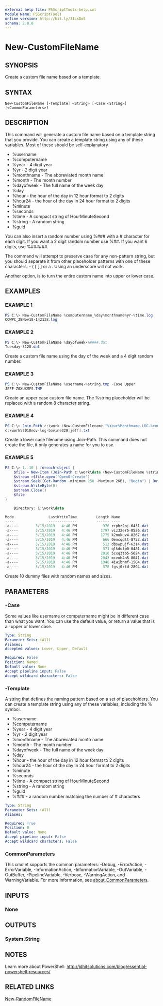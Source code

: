 ```yaml
---
external help file: PSScriptTools-help.xml
Module Name: PSScriptTools
online version: http://bit.ly/31LsDoS
schema: 2.0.0
---
```


# New-CustomFileName

## SYNOPSIS

Create a custom file name based on a template.

## SYNTAX

```
New-CustomFileName [-Template] <String> [-Case <String>] [<CommonParameters>]
```

## DESCRIPTION

This command will generate a custom file name based on a template string that you provide. You can create a template string using any of these variables. Most of these should be self-explanatory

- %username
- %computername
- %year  - 4 digit year
- %yr  - 2 digit year
- %monthname - The abbreviated month name
- %month  - The month number
- %dayofweek - The full name of the week day
- %day
- %hour - the hour of the day in 12 hour format to 2 digits
- %hour24 - the hour of the day in 24 hour format to 2 digits
- %minute
- %seconds
- %time  - A compact string of HourMinuteSecond
- %string - A random string
- %guid

You can also insert a random number using %### with a # character for each digit. If you want a 2 digit random number use %##. If you want 6 digits, use %######.

The command will attempt to preserve case for any non-pattern string, but you should separate it from other placeholder patterns with one of these characters: - ( ) [ ] or a . Using an underscore will not work.

Another option, is to turn the entire custom name into upper or lower case.

## EXAMPLES

### EXAMPLE 1

```powershell
PS C:\> New-CustomFileName %computername_%day%monthname%yr-%time.log
COWPC_28Nov18-142138.log
```

### EXAMPLE 2

```powershell
PS C:\> New-CustomFileName %dayofweek-%####.dat
Tuesday-3128.dat
```

Create a custom file name using the day of the week and a 4 digit random number.

### EXAMPLE 3

```powershell
PS C:\> New-CustomFileName %username-%string.tmp -Case Upper
JEFF-Z0XUXMFS.TMP
```

Create an upper case custom file name. The %string placeholder will be replaced with a random 8 character string.

### EXAMPLE 4

```powershell
PS C:\> Join-Path c:\work (New-CustomFilename "%Year%Monthname-LOG-%computername[%username].txt" -case lower)
c:\work\2018nov-log-bovine320[jeff].txt
```

Create a lower case filename using Join-Path. This command does not create the file, it only generates a name for you to use.

### EXAMPLE 5

```powershell
PS C:\> 1..10 | foreach-object {
    $file = New-Item (Join-Path c:\work\data (New-CustomFileName %string-%####.dat))
    $stream =$file.open("OpenOrCreate")
    $stream.Seek((Get-Random -minimum 250 -Maximum 2KB), "Begin") | Out-Null
    $stream.WriteByte(0)
    $stream.Close()
    $file
}

    Directory: C:\work\data

Mode                LastWriteTime         Length Name
----                -------------         ------ ----
-a----        3/15/2019   4:46 PM            976 rcphz2nj-6431.dat
-a----        3/15/2019   4:46 PM           1797 viz32er5-0526.dat
-a----        3/15/2019   4:46 PM           1775 k2mukuv4-8267.dat
-a----        3/15/2019   4:46 PM            666 0encqdlt-8753.dat
-a----        3/15/2019   4:46 PM            513 dbswpujf-6314.dat
-a----        3/15/2019   4:46 PM            371 qlkdufp0-0481.dat
-a----        3/15/2019   4:46 PM           2010 5cxq3tb5-5624.dat
-a----        3/15/2019   4:46 PM           2043 mcvoh4n5-8041.dat
-a----        3/15/2019   4:46 PM           1048 4iwibnmf-1584.dat
-a----        3/15/2019   4:46 PM            378 fgsj0rtd-2894.dat
```

Create 10 dummy files with random names and sizes.

## PARAMETERS

### -Case

Some values like username or computername might be in different case than what you want. You can use the default value, or return a value that is all upper or lower case.

```yaml
Type: String
Parameter Sets: (All)
Aliases:
Accepted values: Lower, Upper, Default

Required: False
Position: Named
Default value: None
Accept pipeline input: False
Accept wildcard characters: False
```

### -Template

A string that defines the naming pattern based on a set of placeholders.
You can create a template string using any of these variables, including the % symbol.

- %username
- %computername
- %year  - 4 digit year
- %yr  - 2 digit year
- %monthname - The abbreviated month name
- %month  - The month number
- %dayofweek - The full name of the week day
- %day
- %hour - the hour of the day in 12 hour format to 2 digits
- %hour24 - the hour of the day in 24 hour format to 2 digits
- %minute
- %seconds
- %time  - A compact string of HourMinuteSecond
- %string - A random string
- %guid
- %### - a random number matching the number of # characters

```yaml
Type: String
Parameter Sets: (All)
Aliases:

Required: True
Position: 0
Default value: None
Accept pipeline input: False
Accept wildcard characters: False
```

### CommonParameters

This cmdlet supports the common parameters: -Debug, -ErrorAction, -ErrorVariable, -InformationAction, -InformationVariable, -OutVariable, -OutBuffer, -PipelineVariable, -Verbose, -WarningAction, and -WarningVariable. For more information, see [about_CommonParameters](http://go.microsoft.com/fwlink/?LinkID=113216).

## INPUTS

### None

## OUTPUTS

### System.String

## NOTES

Learn more about PowerShell: http://jdhitsolutions.com/blog/essential-powershell-resources/

## RELATED LINKS

[New-RandomFileName](./New-RandomFileName.md)
